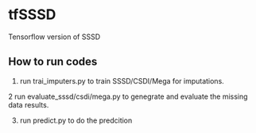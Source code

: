 # tfSSSD
Tensorflow version of SSSD

## How to run codes

1. run trai_imputers.py to train SSSD/CSDI/Mega for imputations.  

2 run evaluate_sssd/csdi/mega.py to genegrate and evaluate the missing data results.

3. run predict.py to do the predcition 
